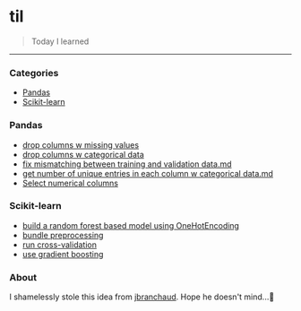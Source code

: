 # til

> Today I learned 

---

### Categories

* [Pandas](#pandas)
* [Scikit-learn](#scikit-learn)

### Pandas
- [drop columns w missing values](pandas/drop-columns-w-missing-values.md)
- [drop columns w categorical data](pandas/drop-columns-w-categorical-data.md)
- [fix mismatching between training and validation data.md](pandas/fix-mismatching-between-training-and-validation-data.md)
- [get number of unique entries in each column w categorical data.md](pandas/get-number-of-unique-entries-in-each-column-w-categorical-data.md)
- [Select numerical columns](pandas/select-numerical-columns.md)

### Scikit-learn
- [build a random forest based model using OneHotEncoding](scikit-learn/build-a-random-forest-based-model-using-OneHotEncoding.md)
- [bundle preprocessing](scikit-learn/bundle-preprocessing.md)
- [run cross-validation](scikit-learn/run-cross-validation.md)
- [use gradient boosting](scikit-learn/use-gradient-boosting.md)

### About

I shamelessly stole this idea from [jbranchaud](https://github.com/jbranchaud/til). Hope he doesn't mind...🙇‍

